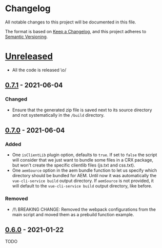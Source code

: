 # Changelog
All notable changes to this project will be documented in this file.

The format is based on [Keep a Changelog](https://keepachangelog.com/en/1.0.0/),
and this project adheres to [Semantic Versioning](https://semver.org/spec/v2.0.0.html).

# [Unreleased]
- All the code is released \o/

## [0.7.1] - 2021-06-04
### Changed
- Ensure that the generated zip file is saved next to its source directory and not systematically in the `/build` directory.

## [0.7.0] - 2021-06-04
### Added
- One `isClientLib` plugin option, defaults to `true`. If set to `false` the script will consider that we just want to bundle some files in a CRX package, but won't create the specific clientlib files (js.txt and css.txt).
- One `aemSource` option in the aem bundle function to let us specify which directory should be bundled for AEM. Until now it was automatically the `vue-cli-service build` output directory. If `aemSource` is not provided, it will default to the `vue-cli-service build` output directory, like before.
### Removed
- /!\ BREAKING CHANGE: Removed the webpack configurations from the main script and moved them as a prebuild function example.

## [0.6.0] - 2021-01-22
TODO

[Unreleased]: https://github.com/jota-one/vue-cli-plugin-aem-clientlib/compare/0.7.1...develop
[0.7.1]: https://github.com/jota-one/vue-cli-plugin-aem-clientlib/compare/0.7.0...0.7.1
[0.7.0]: https://github.com/jota-one/vue-cli-plugin-aem-clientlib/compare/0.6.0...0.7.0
[0.6.0]: https://github.com/jota-one/vue-cli-plugin-aem-clientlib/releases/tag/0.6.0
